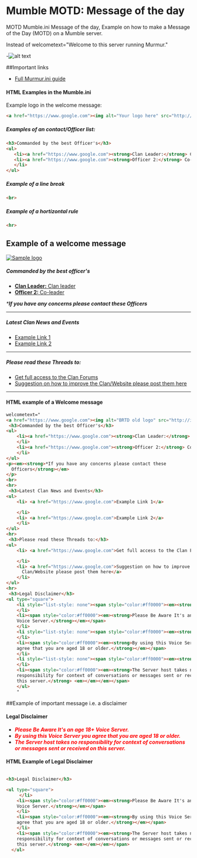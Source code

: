# Mumble MOTD: Message of the day
MOTD
Mumble.ini Message of the day, Example on how to make a Message of the Day (MOTD) on a Mumble server.

Instead of welcometext="Welcome to this server running Murmur."

-![alt text](http://i.imgur.com/Xm83rQk.png "Example Welcome message in mumble")

##Important links

* [Full Murmur.ini guide](http://wiki.mumble.info/wiki/Murmur.ini)

#### HTML Examples in the Mumble.ini

Example logo in the welcome message:
 ```html
 <a href="https://www.google.com"><img alt="Your logo here" src="http://i.imgur.com/m4NsCG0.jpg" width="250"></a>
 ```
 
##### Examples of an contact/Officer list:
 ```html
 <h3>Commanded by the best Officer's</h3>
<ul>
    <li><a href="https://www.google.com"><strong>Clan Leader:</strong> Clan leader</a></li>
    <li><a href="https://www.google.com"><strong>Officer 2:</strong> Co-leader</a>
    </li>
</ul>
```

##### Example of a line break
```html
<br>
```

##### Example of a hortizontal rule
```html
<hr>
```



## Example of a welcome message

[![Sample logo](http://i.imgur.com/m4NsCG0.jpg)](https://www.google.com)

##### Commanded by the best officer's

*   [**Clan Leader:** Clan leader](https://www.google.com)
*   [**Officer 2:** Co-leader](https://www.google.com)

_***If you have any concerns please contact these Officers**_

* * *

##### Latest Clan News and Events

*   [Example Link 1](https://www.google.com)
*   [Example Link 2](https://www.google.com)

* * *

##### Please read these Threads to:

*   [Get full access to the Clan Forums](https://www.google.com)
*   [Suggestion on how to improve the Clan/Website please post them here](https://www.google.com)

* * *

#### HTML example of a Welcome message
```html
welcometext="
<a href="https://www.google.com"><img alt="BRTD old logo" src="http://i.imgur.com/m4NsCG0.jpg" width="250"></a>
 <h3>Commanded by the best Officer's</h3>
<ul>
    <li><a href="https://www.google.com"><strong>Clan Leader:</strong> Clan leader</a>
    </li>
    <li><a href="https://www.google.com"><strong>Officer 2:</strong> Co-leader</a>
    </li>
</ul>
<p><em><strong>*If you have any concerns please contact these
  Officers</strong></em>
</p>
<br>
<hr>
 <h3>Latest Clan News and Events</h3>
<ul>
    <li> <a href="https://www.google.com">Example Link 1</a>

    </li>
    <li> <a href="https://www.google.com">Example Link 2</a>
    </li>
</ul>
<hr>
 <h3>Please read these Threads to:</h3>
<ul>
    <li> <a href="https://www.google.com">Get full access to the Clan Forums</a>

    </li>
    <li> <a href="https://www.google.com">Suggestion on how to improve the
      Clan/Website please post them here</a>
    </li>
</ul>
<hr>
 <h3>Legal Disclaimer</h3>
<ul type="square">
    <li style="list-style: none"><span style="color:#ff0000"><em><strong></strong></em></span>
    </li>
    <li><span style="color:#ff0000"><em><strong>Please Be Aware It's an age 18+
    Voice Server.</strong></em></span>
    </li>
    <li style="list-style: none"><span style="color:#ff0000"><em><strong></strong></em></span>
    </li>
    <li><span style="color:#ff0000"><em><strong>By using this Voice Server you
    agree that you are aged 18 or older.</strong></em></span>
    </li>
    <li style="list-style: none"><span style="color:#ff0000"><em><strong></strong></em></span>
    </li>
    <li><span style="color:#ff0000"><em><strong>The Server host takes no
    responsibility for context of conversations or messages sent or received on
    this server.</strong> <em></em></em></span>
    </ul>
	"
```

##Example of important message i.e. a disclaimer

#### Legal Disclaimer

*   <span style="color:#ff0000">_**Please Be Aware It's an age 18+ Voice Server.**_</span>
*   <span style="color:#ff0000">_**By using this Voice Server you agree that you are aged 18 or older.**_</span>
*   <span style="color:#ff0000">_**The Server host takes no responsibility for context of conversations or messages sent or received on this server.**_</span>

#### HTML Example of Legal Disclaimer
```html

<h3>Legal Disclaimer</h3>

<ul type="square">
     </li>
    <li><span style="color:#ff0000"><em><strong>Please Be Aware It's an age 18+
    Voice Server.</strong></em></span>
	</li>
    <li><span style="color:#ff0000"><em><strong>By using this Voice Server you
    agree that you are aged 18 or older.</strong></em></span>
    </li>
    <li><span style="color:#ff0000"><em><strong>The Server host takes no
    responsibility for context of conversations or messages sent or received on
    this server.</strong> <em></em></em></span>
  </ul>
```
